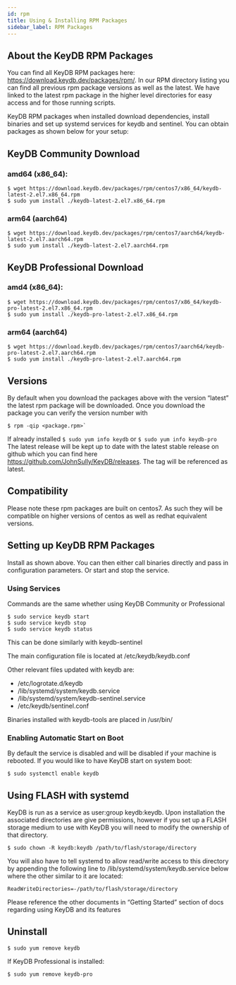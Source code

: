 ```yaml
---
id: rpm
title: Using & Installing RPM Packages
sidebar_label: RPM Packages
---
```


<div id="blog_body">


## About the KeyDB RPM Packages

You can find all KeyDB RPM packages here: https://download.keydb.dev/packages/rpm/. In our RPM directory listing you can find all previous rpm package versions as well as the latest. We have linked to the latest rpm package in the higher level directories for easy access and for those running scripts. 

KeyDB RPM packages when installed download dependencies, install binaries and set up systemd services for keydb and sentinel. You can obtain packages as shown below for your setup:

## KeyDB Community Download

### amd64 (x86_64):
```
$ wget https://download.keydb.dev/packages/rpm/centos7/x86_64/keydb-latest-2.el7.x86_64.rpm
$ sudo yum install ./keydb-latest-2.el7.x86_64.rpm
```
### arm64 (aarch64)
```
$ wget https://download.keydb.dev/packages/rpm/centos7/aarch64/keydb-latest-2.el7.aarch64.rpm
$ sudo yum install ./keydb-latest-2.el7.aarch64.rpm
```
## KeyDB Professional Download

### amd4 (x86_64):
```
$ wget https://download.keydb.dev/packages/rpm/centos7/x86_64/keydb-pro-latest-2.el7.x86_64.rpm
$ sudo yum install ./keydb-pro-latest-2.el7.x86_64.rpm
```
### arm64 (aarch64)
```
$ wget https://download.keydb.dev/packages/rpm/centos7/aarch64/keydb-pro-latest-2.el7.aarch64.rpm
$ sudo yum install ./keydb-pro-latest-2.el7.aarch64.rpm
```
## Versions
By default when you download the packages above with the version “latest” the latest rpm package will be downloaded. Once you download the package you can verify the version number with 
```
$ rpm -qip <package.rpm>` 
```
If already installed `$ sudo yum info keydb` or `$ sudo yum info keydb-pro`
The latest release will be kept up to date with the latest stable release on github which you can find here https://github.com/JohnSully/KeyDB/releases. The tag will be referenced as latest.

## Compatibility
Please note these rpm packages are built on centos7. As such they will be compatible on higher versions of centos as well as redhat equivalent versions.

## Setting up KeyDB RPM Packages
Install as shown above. You can then either call binaries directly and pass in configuration parameters. Or start and stop the service.

### Using Services
Commands are the same whether using KeyDB Community or Professional
```
$ sudo service keydb start
$ sudo service keydb stop
$ sudo service keydb status
```
This can be done similarly with keydb-sentinel

The main configuration file is located at /etc/keydb/keydb.conf

Other relevant files updated with keydb are:
* /etc/logrotate.d/keydb
* /lib/systemd/system/keydb.service
* /lib/systemd/system/keydb-sentinel.service
* /etc/keydb/sentinel.conf

Binaries installed with keydb-tools are placed in /usr/bin/

### Enabling Automatic Start on Boot
By default the service is disabled and will be disabled if your machine is rebooted. If you would like to have KeyDB start on system boot:
```
$ sudo systemctl enable keydb
```

## Using FLASH with systemd
KeyDB is run as a service as user:group keydb:keydb. Upon installation the associated directories are give permissions, however if you set up a FLASH storage medium to use with KeyDB you will need to modify the ownership of that directory.
```
$ sudo chown -R keydb:keydb /path/to/flash/storage/directory
```
You will also have to tell systemd to allow read/write access to this directory by appending the following line to /lib/systemd/system/keydb.service below where the other similar to it are located:
```
ReadWriteDirectories=-/path/to/flash/storage/directory
```

Please reference the other documents in “Getting Started” section of docs regarding using KeyDB and its features

## Uninstall
```
$ sudo yum remove keydb
```
If KeyDB Professional is installed:
```
$ sudo yum remove keydb-pro
```

</div>
